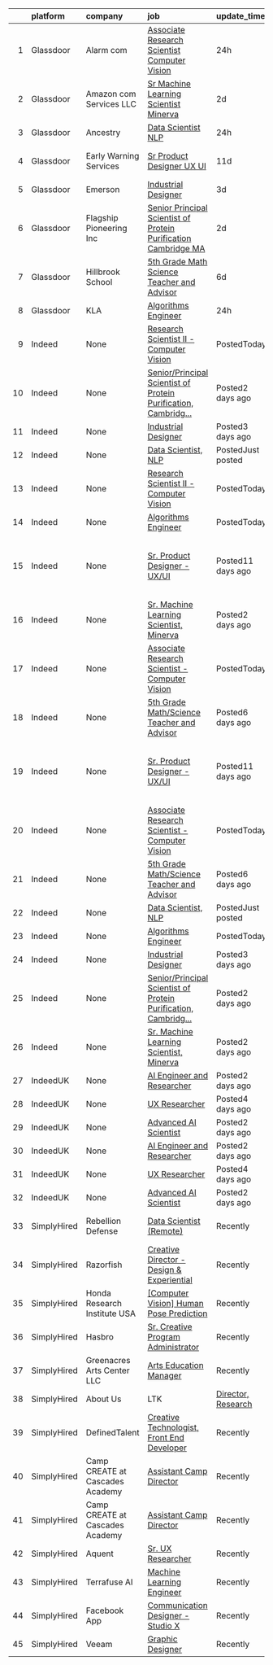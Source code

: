 

|    | platform    | company                         | job                                                                                                                                                                                                                                                                                                                               | update_time       | location                                                      |
|---:|:------------|:--------------------------------|:----------------------------------------------------------------------------------------------------------------------------------------------------------------------------------------------------------------------------------------------------------------------------------------------------------------------------------|:------------------|:--------------------------------------------------------------|
|  1 | Glassdoor   | Alarm com                       | [Associate Research Scientist   Computer Vision](https://www.glassdoor.com/partner/jobListing.htm?pos=109&ao=1136043&s=58&guid=0000017e38712edfafd08019a6d79f14&src=GD_JOB_AD&t=SR&vt=w&ea=1&cs=1_77cfe340&cb=1641624449138&jobListingId=1007550762374&jrtk=3-0-1fos72burt611801-1fos72bv9t4b8800-79d4ed266fc94cc6-)              | 24h               | Tysons Corner, VA                                             |
|  2 | Glassdoor   | Amazon com Services LLC         | [Sr  Machine Learning Scientist  Minerva](https://www.glassdoor.com/partner/jobListing.htm?pos=102&ao=1136043&s=58&guid=0000017e38712edfafd08019a6d79f14&src=GD_JOB_AD&t=SR&vt=w&cs=1_26ea9b83&cb=1641624449137&jobListingId=1007544211251&jrtk=3-0-1fos72burt611801-1fos72bv9t4b8800-604f1bf7b2bf513a-)                          | 2d                | San Diego, CA                                                 |
|  3 | Glassdoor   | Ancestry                        | [Data Scientist  NLP](https://www.glassdoor.com/partner/jobListing.htm?pos=103&ao=1136043&s=58&guid=0000017e38712edfafd08019a6d79f14&src=GD_JOB_AD&t=SR&vt=w&cs=1_29a46919&cb=1641624449137&jobListingId=1007551682384&jrtk=3-0-1fos72burt611801-1fos72bv9t4b8800-17debaaebce90917-)                                              | 24h               | Remote                                                        |
|  4 | Glassdoor   | Early Warning Services          | [Sr  Product Designer   UX UI](https://www.glassdoor.com/partner/jobListing.htm?pos=106&ao=1136043&s=58&guid=0000017e38712edfafd08019a6d79f14&src=GD_JOB_AD&t=SR&vt=w&ea=1&cs=1_8850be43&cb=1641624449138&jobListingId=1007531328048&jrtk=3-0-1fos72burt611801-1fos72bv9t4b8800-55ac4440cce23a4b-)                                | 11d               | San Francisco, CA                                             |
|  5 | Glassdoor   | Emerson                         | [Industrial Designer](https://www.glassdoor.com/partner/jobListing.htm?pos=107&ao=1136043&s=58&guid=0000017e38712edfafd08019a6d79f14&src=GD_JOB_AD&t=SR&vt=w&cs=1_3c84d23c&cb=1641624449138&jobListingId=1007542923149&jrtk=3-0-1fos72burt611801-1fos72bv9t4b8800-70d2171d1abd0f30-)                                              | 3d                | Elyria, OH                                                    |
|  6 | Glassdoor   | Flagship Pioneering  Inc        | [Senior Principal Scientist of Protein Purification  Cambridge MA](https://www.glassdoor.com/partner/jobListing.htm?pos=105&ao=1136043&s=58&guid=0000017e38712edfafd08019a6d79f14&src=GD_JOB_AD&t=SR&vt=w&cs=1_38cf5709&cb=1641624449138&jobListingId=1007546223416&jrtk=3-0-1fos72burt611801-1fos72bv9t4b8800-fae9618b818a2f94-) | 2d                | Cambridge, MA                                                 |
|  7 | Glassdoor   | Hillbrook School                | [5th Grade Math Science Teacher and Advisor](https://www.glassdoor.com/partner/jobListing.htm?pos=104&ao=1136043&s=58&guid=0000017e38712edfafd08019a6d79f14&src=GD_JOB_AD&t=SR&vt=w&cs=1_eec6b6a0&cb=1641624449138&jobListingId=1007537774037&jrtk=3-0-1fos72burt611801-1fos72bv9t4b8800-491c8e2b3222c27f-)                       | 6d                | Los Gatos, CA                                                 |
|  8 | Glassdoor   | KLA                             | [Algorithms Engineer](https://www.glassdoor.com/partner/jobListing.htm?pos=101&ao=1136043&s=58&guid=0000017e38712edfafd08019a6d79f14&src=GD_JOB_AD&t=SR&vt=w&cs=1_7ba886d6&cb=1641624449137&jobListingId=1007551311170&jrtk=3-0-1fos72burt611801-1fos72bv9t4b8800-3b17779374714fed-)                                              | 24h               | Ann Arbor, MI                                                 |
|  9 | Indeed      | None                            | [Research Scientist II - Computer Vision](https://www.indeed.com/rc/clk?jk=514a737709595398&fccid=18061989e771e071&vjs=3)                                                                                                                                                                                                         | PostedToday       | Tysons, VA 22102+1 location                                   |
| 10 | Indeed      | None                            | [Senior/Principal Scientist of Protein Purification, Cambridg...](https://www.indeed.com/rc/clk?jk=fae9618b818a2f94&fccid=22489c4990c80a96&vjs=3)                                                                                                                                                                                 | Posted2 days ago  | Cambridge, MA 02142 (Kendall Square area)                     |
| 11 | Indeed      | None                            | [Industrial Designer](https://www.indeed.com/rc/clk?jk=70d2171d1abd0f30&fccid=c3d73a6fd53e8543&vjs=3)                                                                                                                                                                                                                             | Posted3 days ago  | Elyria, OH                                                    |
| 12 | Indeed      | None                            | [Data Scientist, NLP](https://www.indeed.com/rc/clk?jk=17debaaebce90917&fccid=8a644f7a25dca5dc&vjs=3)                                                                                                                                                                                                                             | PostedJust posted | Remote                                                        |
| 13 | Indeed      | None                            | [Research Scientist II - Computer Vision](https://www.indeed.com/rc/clk?jk=514a737709595398&fccid=18061989e771e071&vjs=3)                                                                                                                                                                                                         | PostedToday       | Tysons, VA 22102+1 location                                   |
| 14 | Indeed      | None                            | [Algorithms Engineer](https://www.indeed.com/rc/clk?jk=3b17779374714fed&fccid=c8fc142c28286059&vjs=3)                                                                                                                                                                                                                             | PostedToday       | Ann Arbor, MI                                                 |
| 15 | Indeed      | None                            | [Sr. Product Designer - UX/UI](https://www.indeed.com/company/Early-Warning-Services/jobs/Senior-Product-Designer-55ac4440cce23a4b?fccid=094bfee9de38aca9&vjs=3)                                                                                                                                                                  | Posted11 days ago | San Francisco, CA 94111 (Financial District/South Beach area) |
| 16 | Indeed      | None                            | [Sr. Machine Learning Scientist, Minerva](https://www.indeed.com/rc/clk?jk=604f1bf7b2bf513a&fccid=fe2d21eef233e94a&vjs=3)                                                                                                                                                                                                         | Posted2 days ago  | San Diego, CA                                                 |
| 17 | Indeed      | None                            | [Associate Research Scientist - Computer Vision](https://www.indeed.com/rc/clk?jk=79d4ed266fc94cc6&fccid=18061989e771e071&vjs=3)                                                                                                                                                                                                  | PostedToday       | Tysons, VA 22102+1 location                                   |
| 18 | Indeed      | None                            | [5th Grade Math/Science Teacher and Advisor](https://www.indeed.com/rc/clk?jk=491c8e2b3222c27f&fccid=a1c87d716881af96&vjs=3)                                                                                                                                                                                                      | Posted6 days ago  | Los Gatos, CA 95032                                           |
| 19 | Indeed      | None                            | [Sr. Product Designer - UX/UI](https://www.indeed.com/company/Early-Warning-Services/jobs/Senior-Product-Designer-55ac4440cce23a4b?fccid=094bfee9de38aca9&vjs=3)                                                                                                                                                                  | Posted11 days ago | San Francisco, CA 94111 (Financial District/South Beach area) |
| 20 | Indeed      | None                            | [Associate Research Scientist - Computer Vision](https://www.indeed.com/rc/clk?jk=79d4ed266fc94cc6&fccid=18061989e771e071&vjs=3)                                                                                                                                                                                                  | PostedToday       | Tysons, VA 22102+1 location                                   |
| 21 | Indeed      | None                            | [5th Grade Math/Science Teacher and Advisor](https://www.indeed.com/rc/clk?jk=491c8e2b3222c27f&fccid=a1c87d716881af96&vjs=3)                                                                                                                                                                                                      | Posted6 days ago  | Los Gatos, CA 95032                                           |
| 22 | Indeed      | None                            | [Data Scientist, NLP](https://www.indeed.com/rc/clk?jk=17debaaebce90917&fccid=8a644f7a25dca5dc&vjs=3)                                                                                                                                                                                                                             | PostedJust posted | Remote                                                        |
| 23 | Indeed      | None                            | [Algorithms Engineer](https://www.indeed.com/rc/clk?jk=3b17779374714fed&fccid=c8fc142c28286059&vjs=3)                                                                                                                                                                                                                             | PostedToday       | Ann Arbor, MI                                                 |
| 24 | Indeed      | None                            | [Industrial Designer](https://www.indeed.com/rc/clk?jk=70d2171d1abd0f30&fccid=c3d73a6fd53e8543&vjs=3)                                                                                                                                                                                                                             | Posted3 days ago  | Elyria, OH                                                    |
| 25 | Indeed      | None                            | [Senior/Principal Scientist of Protein Purification, Cambridg...](https://www.indeed.com/rc/clk?jk=fae9618b818a2f94&fccid=22489c4990c80a96&vjs=3)                                                                                                                                                                                 | Posted2 days ago  | Cambridge, MA 02142 (Kendall Square area)                     |
| 26 | Indeed      | None                            | [Sr. Machine Learning Scientist, Minerva](https://www.indeed.com/rc/clk?jk=604f1bf7b2bf513a&fccid=fe2d21eef233e94a&vjs=3)                                                                                                                                                                                                         | Posted2 days ago  | San Diego, CA                                                 |
| 27 | IndeedUK    | None                            | [AI Engineer and Researcher](https://uk.indeed.com/rc/clk?jk=971dae2ec6aa8ce6&fccid=9353252f275fbb30&vjs=3)                                                                                                                                                                                                                       | Posted2 days ago  | London                                                        |
| 28 | IndeedUK    | None                            | [UX Researcher](https://uk.indeed.com/company/Beyond/jobs/Ux-Researcher-8ae97d8e0f37a6bc?fccid=b204bd52c0ff20c1&vjs=3)                                                                                                                                                                                                            | Posted4 days ago  | London                                                        |
| 29 | IndeedUK    | None                            | [Advanced AI Scientist](https://uk.indeed.com/rc/clk?jk=ded49cb56db9652f&fccid=f754b71a46a65c3c&vjs=3)                                                                                                                                                                                                                            | Posted2 days ago  | London                                                        |
| 30 | IndeedUK    | None                            | [AI Engineer and Researcher](https://uk.indeed.com/rc/clk?jk=971dae2ec6aa8ce6&fccid=9353252f275fbb30&vjs=3)                                                                                                                                                                                                                       | Posted2 days ago  | London                                                        |
| 31 | IndeedUK    | None                            | [UX Researcher](https://uk.indeed.com/company/Beyond/jobs/Ux-Researcher-8ae97d8e0f37a6bc?fccid=b204bd52c0ff20c1&vjs=3)                                                                                                                                                                                                            | Posted4 days ago  | London                                                        |
| 32 | IndeedUK    | None                            | [Advanced AI Scientist](https://uk.indeed.com/rc/clk?jk=ded49cb56db9652f&fccid=f754b71a46a65c3c&vjs=3)                                                                                                                                                                                                                            | Posted2 days ago  | London                                                        |
| 33 | SimplyHired | Rebellion Defense               | [Data Scientist (Remote)](https://www.simplyhired.com/job/t3fMJwyktBdJmacn3VYRRC26g1ETlgKisTtEVHy8EO8-LT_fh0EjBQ?q=generative+art)                                                                                                                                                                                                | Recently          | Washington, DC +1 location                                    |
| 34 | SimplyHired | Razorfish                       | [Creative Director - Design & Experiential](https://www.simplyhired.com/job/5TDALiFcDiyt12iajJ7n17mm9oXEcumXYtSkRXl8HSwMBCB7iTNM4w?q=generative+art)                                                                                                                                                                              | Recently          | New York, NY                                                  |
| 35 | SimplyHired | Honda Research Institute USA    | [[Computer Vision] Human Pose Prediction](https://www.simplyhired.com/job/W1edUV0AHHe4xpCPjA92o99-AO1HbCLE4Kbv4zCUtubCJea2xgB-SA?q=generative+art)                                                                                                                                                                                | Recently          | San Jose, CA                                                  |
| 36 | SimplyHired | Hasbro                          | [Sr. Creative Program Administrator](https://www.simplyhired.com/job/eAw3lYnJXQSuJVpdow4zJpMmBw6Q8mNRDUuYQ66UBroU7KHOa8-qFA?q=generative+art)                                                                                                                                                                                     | Recently          | Pawtucket, RI                                                 |
| 37 | SimplyHired | Greenacres Arts Center LLC      | [Arts Education Manager](https://www.simplyhired.com/job/TWO4thceSGFv-a5Sy85PPTalBgKZnGT05hJt17wx0KvAsmxpu_kjjQ?q=generative+art)                                                                                                                                                                                                 | Recently          | Cincinnati, OH                                                |
| 38 | SimplyHired | About Us | LTK                  | [Director, Research](https://www.simplyhired.com/job/QRfqJMR8BsBvSHuozNsA0cEh0H1sx30icB7hRMbjM2ikgSuzzQ8m9w?q=generative+art)                                                                                                                                                                                                     | Recently          | Texas                                                         |
| 39 | SimplyHired | DefinedTalent                   | [Creative Technologist, Front End Developer](https://www.simplyhired.com/job/7pQLUf-KpWUJ6eJVN6KPxMGoW9XNe9mQoePvgsHPCdjPLiQ-SN4Zlg?q=generative+art)                                                                                                                                                                             | Recently          | New York, NY                                                  |
| 40 | SimplyHired | Camp CREATE at Cascades Academy | [Assistant Camp Director](https://www.simplyhired.com/job/CD7Cpnjm2fwPYt7jehNGnx8ZO329mdL9z1FNyNhOs1gLQuho_O_Hjg?q=generative+art)                                                                                                                                                                                                | Recently          | Bend, OR                                                      |
| 41 | SimplyHired | Camp CREATE at Cascades Academy | [Assistant Camp Director](https://www.simplyhired.com/job/CD7Cpnjm2fwPYt7jehNGnx8ZO329mdL9z1FNyNhOs1gLQuho_O_Hjg?q=generative+art)                                                                                                                                                                                                | Recently          | Bend, OR                                                      |
| 42 | SimplyHired | Aquent                          | [Sr. UX Researcher](https://www.simplyhired.com/job/355Oy0CpR4lq3bdcShdWgsewX5AEUhmsvdv34wFXB7ntJ6VShss46A?q=generative+art)                                                                                                                                                                                                      | Recently          | Spring, TX                                                    |
| 43 | SimplyHired | Terrafuse AI                    | [Machine Learning Engineer](https://www.simplyhired.com/job/c3bBdkeI-nl0D7Kw3IYi6esYB7vEiVuk692hKkTesHh2neeNdzajLg?q=generative+art)                                                                                                                                                                                              | Recently          | San Francisco, CA                                             |
| 44 | SimplyHired | Facebook App                    | [Communication Designer - Studio X](https://www.simplyhired.com/job/Q1So4rlqk_xx8iZWHmO1MZwaBp3Znec_gksGCa9wZ2vBQz4GL8XPjQ?q=generative+art)                                                                                                                                                                                      | Recently          | Remote +1 location                                            |
| 45 | SimplyHired | Veeam                           | [Graphic Designer](https://www.simplyhired.com/job/qN2kjU17hMOP8QUqQU086k4DzsanGV3qYqOAxMwSKv3p_6AHFBJN0A?q=generative+art)                                                                                                                                                                                                       | Recently          | Alpharetta, GA                                                |